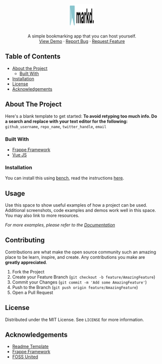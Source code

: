<p align="center">
  <a href="https://github.com/scmmishra/markd">
    <img src=".github/logo-mark.svg" alt="Logo" width="80" height="80">
  </a>
  <p align="center">
    A simple bookmarking app that you can host yourself.
    <br />
    <a href="demo.getmarkd.app">View Demo</a>
    ·
    <a href="https://github.com/scmmishra/markd/issues/new">Report Bug</a>
    ·
    <a href="https://github.com/scmmishra/markd/issues/new">Request Feature</a>
  </p>
</p>



<!-- TABLE OF CONTENTS -->
## Table of Contents

* [About the Project](#about-the-project)
  * [Built With](#built-with)
* [Installation](#installation)
* [License](#license)
* [Acknowledgements](#acknowledgements)



<!-- ABOUT THE PROJECT -->
## About The Project

Here's a blank template to get started:
**To avoid retyping too much info. Do a search and replace with your text editor for the following:**
`github_username`, `repo_name`, `twitter_handle`, `email`


### Built With

* [Frappe Framework](https://github.com/frappe/frappe)
* [Vue JS](https://vuejs.org)

### Installation

You can install this using [bench](https://github.com/frappe/bench), read the instructions [here](https://frappeframework.com/docs/user/en/installation).



<!-- USAGE EXAMPLES -->
## Usage

Use this space to show useful examples of how a project can be used. Additional screenshots, code examples and demos work well in this space. You may also link to more resources.

_For more examples, please refer to the [Documentation](https://example.com)_

<!-- CONTRIBUTING -->
## Contributing

Contributions are what make the open source community such an amazing place to be learn, inspire, and create. Any contributions you make are **greatly appreciated**.

1. Fork the Project
2. Create your Feature Branch (`git checkout -b feature/AmazingFeature`)
3. Commit your Changes (`git commit -m 'Add some AmazingFeature'`)
4. Push to the Branch (`git push origin feature/AmazingFeature`)
5. Open a Pull Request



<!-- LICENSE -->
## License

Distributed under the MIT License. See `LICENSE` for more information.


<!-- ACKNOWLEDGEMENTS -->
## Acknowledgements

* [Readme Template](https://github.com/othneildrew/Best-README-Template)
* [Frappe Framework](https://frappeframework.com)
* [FOSS United](https://fossunited.org)
